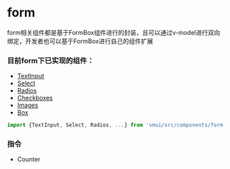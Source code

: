 form
================
form相关组件都是基于FormBox组件进行的封装，且可以通过v-model进行双向绑定，开发者也可以基于FormBox进行自己的组件扩展

### 目前form下已实现的组件：

* [TextInput](./textinput.md)
* [Select](./select.md)
* [Radios](./radios.md)
* [Checkboxes](./checkboxes.md)
* [Images](./images.md)
* [Box](./box.md)

```js
import {TextInput, Select, Radios, ...} from 'vmui/src/components/form';
```
### 指令

* Counter